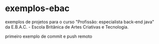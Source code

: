 # exemplos-ebac
exemplos de projetos para o curso "Profissão: especialista back-end java"
da E.B.A.C. - Escola Britânica de Artes Criativas e Tecnologia.

primeiro exemplo de commit e push remoto

